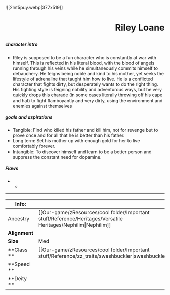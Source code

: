 ![[2lnt5puy.webp|377x519]]
# <p align="right">Riley Loane</p> 
##### character intro 
- Riley is supposed to be a fun character who is constantly at war with himself.
This is reflected in his literal blood, with the blood of angels running through his veins
while he simultaneously commits himself to debauchery. He feigns being noble and kind
to his mother, yet seeks the lifestyle of adrenaline that taught him how to live. He is a
conflicted character that fights dirty, but desperately wants to do the right thing. His
fighting style is feigning nobility and adventurous ways, but he very quickly drops this
charade (in some cases literally throwing off his cape and hat) to fight flamboyantly and
very dirty, using the environment and enemies against themselves
#####  goals and aspirations 
- Tangible: Find who killed his father and kill him, not for revenge but to prove once
and for all that he is better than his father. 
- Long term: Set his mother up with enough gold for her to live comfortably forever. 
- Intangible: To discover himself and learn to be a better person and suppress the
constant need for dopamine. 
##### Flaws 
- -

---

| Info:         |                                                                                                                |
| ------------- | -------------------------------------------------------------------------------------------------------------- |
| Ancestry      | [[Our-game/zResources/cool folder/Important stuff/Reference/Heritages/Versatile Heritages/Nephilim\|Nephilim]] |
| **Alignment** |                                                                                                                |
| **Size**      | Med                                                                                                            |
| **Class **    | [[Our-game/zResources/cool folder/Important stuff/Reference/zz_traits/swashbuckler\|swashbuckler]]             |
| **Speed **    |                                                                                                                |
| **Deity **    |                                                                                                                |

